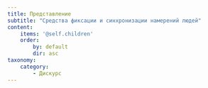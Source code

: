 ```yaml
---
title: Представление
subtitle: "Средства фиксации и синхронизации намерений людей"
content:
    items: '@self.children'
    order:
        by: default
        dir: asc
taxonomy:
    category:
        - Дискурс
---
```



